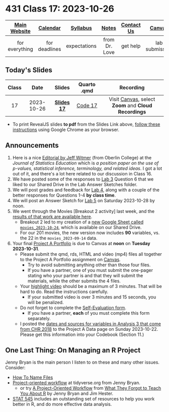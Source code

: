 # 431 Class 17: 2023-10-26

[Main Website](https://thomaselove.github.io/431-2023/) | [Calendar](https://thomaselove.github.io/431-2023/calendar.html) | [Syllabus](https://thomaselove.github.io/431-syllabus-2023/) | [Notes](https://thomaselove.github.io/431-notes/) | [Contact Us](https://thomaselove.github.io/431-2023/contact.html) | [Canvas](https://canvas.case.edu) | [Data and Code](https://github.com/THOMASELOVE/431-data)
:-----------: | :--------------: | :----------: | :---------: | :-------------: | :-----------: | :------------:
for everything | for deadlines | expectations | from Dr. Love | get help | lab submission | for downloads

## Today's Slides

Class | Date | Slides | Quarto .qmd | Recording
:---: | :--------: | :------: | :------: | :-------------:
17 | 2023-10-26 | **[Slides 17](https://thomaselove.github.io/431-slides-2023/class17.html)** | [Code 17](https://thomaselove.github.io/431-slides-2023/class17.qmd) | Visit [Canvas](https://canvas.case.edu/), select **Zoom** and **Cloud Recordings**

- To print RevealJS slides **to pdf** from the Slides Link above, [follow these instructions](https://quarto.org/docs/presentations/revealjs/presenting.html#print-to-pdf) using Google Chrome as your browser.

## Announcements

1. Here is a nice [Editorial by Jeff Witmer](https://www.tandfonline.com/doi/full/10.1080/10691898.2019.1702415) (from Oberlin College) at the *Journal of Statistics Education* which is *a position paper on the use of p-values, statistical inference, terminology, and related ideas*. I got a lot out of it, and there's a lot here related to our discussion in Class 16.
2. We have posted some of the responses to [Lab 3](https://github.com/THOMASELOVE/431-labs-2023) Question 6 that we liked to our Shared Drive in the Lab Answer Sketches folder.
3. We will post grades and feedback for [Lab 4](https://github.com/THOMASELOVE/431-labs-2023), along with a couple of the better responses for Questions 1-4 **by class time**.
4. We will post an Answer Sketch for [Lab 5](https://github.com/THOMASELOVE/431-labs-2023) on Saturday 2023-10-28 by noon.
5. We went through the Movies [Breakout 2 activity] last week, and the [results of that work are available here](https://github.com/THOMASELOVE/431-classes-2023/blob/main/movies/breakout2_results.md).
    - Breakout 2 led to my creation of a [new Google Sheet called `movies_2023-10-24`](https://github.com/THOMASELOVE/431-classes-2023/tree/main/movies#new-data-set-movies_2023-10-24), which is available on our Shared Drive.
    - For our 201 movies, the new version now includes **90** variables, vs. the 22 in the `movies_2023-09-14` data.
6. Your final [Project A Portfolio](https://thomaselove.github.io/431-projectA-2023/portfolio.html) is due to Canvas at **noon** on **Tuesday 2023-10-31**.
    - Please submit the qmd, rds, HTML and video (mp4) files all together to the Project A Portfolio assignment on [Canvas](https://canvas.case.edu).
        - Try to avoid submitting anything other than those four files.
        - If you have a partner, one of you must submit the one-pager stating who your partner is and that they will submit the materials, while the other submits the 4 files.
    - Your [highlight video](https://thomaselove.github.io/431-projectA-2023/portfolio.html#the-highlight-video) should be a maximum of 3 minutes. That will be hard to do. Read the instructions carefully.
        - If your submitted video is over 3 minutes and 15 seconds, you will be penalized.
    - Do not forget to complete the [Self-Evaluation form](https://bit.ly/431-projectA-self-evaluation-2023).
        - If you have a partner, **each** of you must complete this form separately.
    - I posted the [dates and sources for variables in Analysis 3 that come from CHR 2018](https://thomaselove.github.io/431-projectA-2023/data.html#data-task-5.-add-2018-data-for-your-analysis-3-outcome) to the Project A Data page on Sunday 2023-10-22. Please get this information into your Codebook (Section 11.)

## One Last Thing: On Managing an R Project

Jenny Bryan is the main person I listen to on these and many other issues. Consider:

- [How To Name Files](https://speakerdeck.com/jennybc/how-to-name-files)
- [Project-oriented workflow](https://www.tidyverse.org/articles/2017/12/workflow-vs-script/) at tidyverse.org from Jenny Bryan.
    - or try [A Project-Oriented Workflow](https://whattheyforgot.org/project-oriented-workflow.html) from [What They Forgot to Teach You About R](https://whattheyforgot.org/) by Jenny Bryan and Jim Hester.
- [STAT 545](https://stat545.com/r-basics.html) includes an outstanding set of resources to help you work better in R, and do more effective data analysis.
